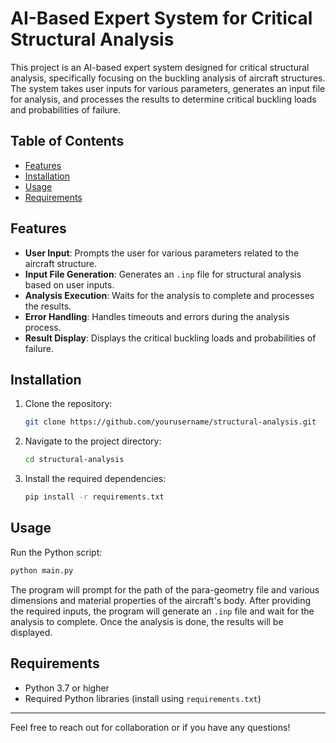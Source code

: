 # AI-Based Expert System for Critical Structural Analysis

This project is an AI-based expert system designed for critical structural analysis, specifically focusing on the buckling analysis of aircraft structures. The system takes user inputs for various parameters, generates an input file for analysis, and processes the results to determine critical buckling loads and probabilities of failure.

## Table of Contents
- [Features](#features)
- [Installation](#installation)
- [Usage](#usage)
- [Requirements](#requirements)

## Features

- **User Input**: Prompts the user for various parameters related to the aircraft structure.
- **Input File Generation**: Generates an `.inp` file for structural analysis based on user inputs.
- **Analysis Execution**: Waits for the analysis to complete and processes the results.
- **Error Handling**: Handles timeouts and errors during the analysis process.
- **Result Display**: Displays the critical buckling loads and probabilities of failure.

## Installation

1. Clone the repository:
   ```bash
   git clone https://github.com/yourusername/structural-analysis.git
   ```
2. Navigate to the project directory:
   ```bash
   cd structural-analysis
   ```
3. Install the required dependencies:
   ```bash
   pip install -r requirements.txt
   ```

## Usage

Run the Python script:
```bash
python main.py
```

The program will prompt for the path of the para-geometry file and various dimensions and material properties of the aircraft's body. After providing the required inputs, the program will generate an `.inp` file and wait for the analysis to complete. Once the analysis is done, the results will be displayed.

## Requirements

- Python 3.7 or higher
- Required Python libraries (install using `requirements.txt`)

---

Feel free to reach out for collaboration or if you have any questions!
